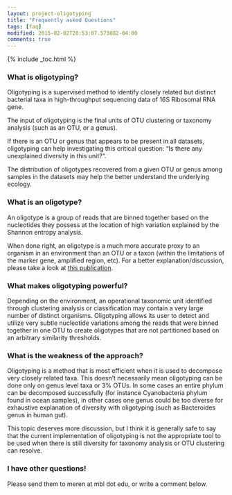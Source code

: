 ```yaml
---
layout: project-oligotyping
title: "Frequently asked Questions"
tags: [faq]
modified: 2015-02-02T20:53:07.573882-04:00
comments: true
---
```


{% include _toc.html %}

### What is oligotyping?

Oligotyping is a supervised method to identify closely related but distinct bacterial taxa in high-throughput sequencing data of 16S Ribosomal RNA gene.

The input of oligotyping is the final units of OTU clustering or taxonomy analysis (such as an OTU, or a genus).

If there is an OTU or genus that appears to be present in all datasets, oligotyping can help investigating this critical question: “Is there any unexplained diversity in this unit?“.

The distribution of oligotypes recovered from a given OTU or genus among samples in the datasets may help the better understand the underlying ecology.

### What is an oligotype?

An oligotype is a group of reads that are binned together based on the nucleotides they possess at the location of high variation explained by the Shannon entropy analysis.

When done right, an oligotype is a much more accurate proxy to an organism in an environment than an OTU or a taxon (within the limitations of the marker gene, amplified region, etc). For a better explanation/discussion, please take a look at [this publication](http://www.pnas.org/content/111/28/E2875.abstract).

### What makes oligotyping powerful?

Depending on the environment, an operational taxonomic unit identified through clustering analysis or classification may contain a very large number of distinct organisms. Oligotyping allows its user to detect and utilize very subtle nucleotide variations among the reads that were binned together in one OTU to create oligotypes that are not partitioned based on an arbitrary similarity thresholds.

### What is the weakness of the approach?

Oligotyping is a method that is most efficient when it is used to decompose very closely related taxa. This doesn’t necessarily mean oligotyping can be done only on genus level taxa or 3% OTUs. In some cases an entire phylum can be decomposed successfully (for instance Cyanobacteria phylum found in ocean samples), in other cases one genus could be too diverse for exhaustive explanation of diversity with oligotyping (such as Bacteroides genus in human gut).

This topic deserves more discussion, but I think it is generally safe to say that the current implementation of oligotyping is not the appropriate tool to be used when there is still diversity for taxonomy analysis or OTU clustering can resolve.

### I have other questions!

Please send them to meren at mbl dot edu, or write a comment below.
